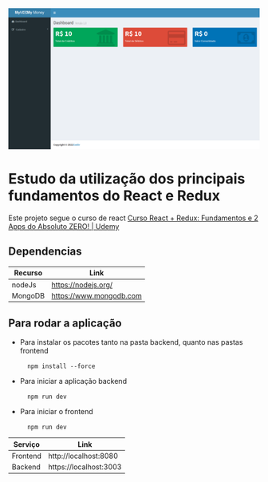 <img src="ProjectImg.png">

<br>

# Estudo da utilização dos principais fundamentos do React e Redux

Este projeto segue o curso de react <a href="https://www.udemy.com/course/react-redux-pt/">Curso React + Redux: Fundamentos e 2 Apps do Absoluto ZERO! | Udemy</a>


## Dependencias
| Recurso | Link |
| ------ | ------ |
| nodeJs |  https://nodejs.org/|
| MongoDB | https://www.mongodb.com |

## Para rodar a aplicação

- Para instalar os pacotes tanto na pasta backend, quanto nas pastas frontend
    
        npm install --force
    
- Para iniciar a aplicação backend
    
        npm run dev

- Para iniciar o frontend
        
        npm run dev

| Serviço | Link |
| ------ | ------ |
| Frontend | http://localhost:8080 |
| Backend | https://localhost:3003 |
